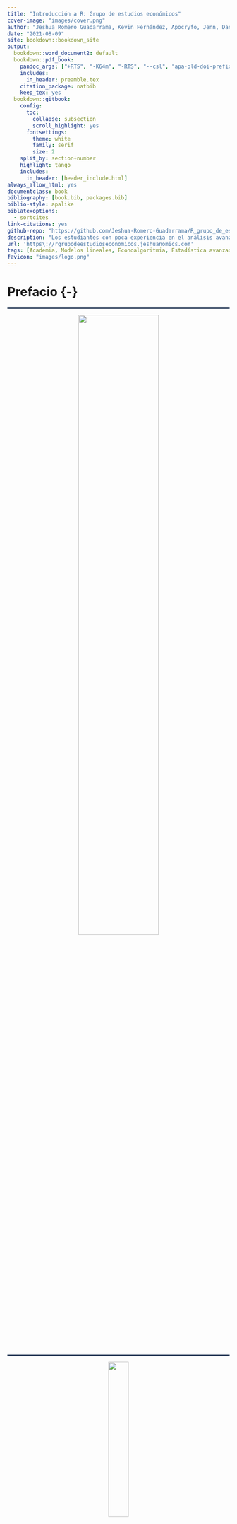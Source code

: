 ```yaml
---
title: "Introducción a R: Grupo de estudios económicos"
cover-image: "images/cover.png"
author: "Jeshua Romero Guadarrama, Kevin Fernández, Apocryfo, Jenn, Daniel, Tifany Jiménez, Ernesto, Ezequiel, Rich Conejo, Angiebaram, Jesmarth, Adolfo Robles, Isaac Flores, Abdeel, Roberto Daniel"
date: "2021-08-09"
site: bookdown::bookdown_site
output:
  bookdown::word_document2: default 
  bookdown::pdf_book:
    pandoc_args: ["+RTS", "-K64m", "-RTS", "--csl", "apa-old-doi-prefix.csl"]
    includes:
      in_header: preamble.tex
    citation_package: natbib
    keep_tex: yes
  bookdown::gitbook:
    config:
      toc:
        collapse: subsection
        scroll_highlight: yes
      fontsettings:
        theme: white
        family: serif
        size: 2
    split_by: section+number
    highlight: tango
    includes:
      in_header: [header_include.html]
always_allow_html: yes
documentclass: book
bibliography: [book.bib, packages.bib]
biblio-style: apalike
biblatexoptions:
  - sortcites
link-citations: yes
github-repo: "https://github.com/Jeshua-Romero-Guadarrama/R_grupo_de_estudios_economicos"
description: "Los estudiantes con poca experiencia en el análisis avanzado de estadísticas a menudo tienen dificultades para entender los beneficios de desarrollar habilidades de programación al momento de aplicar diversos métodos descriptivos e inferenciales. 'Análisis estadístico con R para principiantes' por Jeshua Romero Guadarrama (2021), ofrece una introducción interactiva a los aspectos esenciales de la programación por medio del lenguaje y software estadístico R, así como una guía para la aplicación de la teoría económica y econométrica en entornos específicos. En otras palabras, el objetivo es que los estudiantes se adentren al mundo de la economía aplicada mediante ejemplos empíricos presentados en la vida diaria y haciendo uso de las habilidades de programación recién adquiridas. Dicho objetivo se encuentra respaldado por ejercicios de programación interactivos y la incorporación de visualizaciones dinámicas de conceptos fundamentales mediante la flexibilidad de JavaScript, a través de la biblioteca D3.js."
url: 'https\://rgrupodeestudioseconomicos.jeshuanomics.com'
tags: [Academia, Modelos lineales, Econoalgoritmia, Estadística avanzada, Análisis causal, Programación R]
favicon: "images/logo.png"
---
```


# Prefacio {-}












<hr style="background-color:#03193b;height:2px">

<center><img style = 'width:60%;' src='images/R_grupo_de_estudios_economicos.png'></center>

<hr style="background-color:#03193b;height:2px">

<center><img style = 'width:30%;' src='images/cover.jpg'></center>
<br><center><img style='float: center; width:50%' src='images/logo_claim_en_rgb.png'/></center>
<br><center><a href="https://www.jeshuanomics.com/" target="blank">Publicado por Jeshua Romero Guadarrama en colaboración con JeshuaNomics:</a></center>
<br><center><a href="https://github.com/JeshuaNomics" class="fa fa-github"><span class="label">  Git Hub</span></a>
<a href="https://www.facebook.com/JeshuaNomics/" class="fa fa-facebook"><span class="label">  Facebook</span></a>
<a href="https://twitter.com/JeshuaNomics" class="fa fa-twitter"><span class="label">  Twitter</span></a>
<a href="https://www.linkedin.com/in/jeshua-romero-guadarrama/" class="fa fa-linkedin"><span class="label">  Linkedin</span></a>
<a href="https://vk.com/jeshuanomics" class="fa fa-vk"><span class="label">  Vkontakte</span></a>
<a href="https://jeshuanomics.tumblr.com/" class="fa fa-tumblr"><span class="label">  Tumblr</span></a>
<a href="https://www.youtube.com/channel/UCY7f84mJGvMN7TF7XI4-Jgg?view_as=subscriber/" class="fa fa-youtube-play"><span class="label">  YouTube</span></a>
<a href="https://www.instagram.com/JeshuaNomics/" class="fa fa-instagram"><span class="label">  Instagram</span></a></center>

<br> Jeshua Romero Guadarrama es economista y actuario por la <a href="http://www.economia.unam.mx/">Universidad Nacional Autónoma de México</a>, quien ha construido el presente proyecto en colaboración con <a href="https://www.jeshuanomics.com">JeshuaNomics</a>, ubicado en la Ciudad de México, se puede contactar mediante el siguiente correo electrónico: jeshuanomics@gmail.com.
<br>
<br> Última actualización el lunes 09 del 08 de 2021
<br>

<hr style="background-color:#03193b;height:2px">

Los estudiantes con poca experiencia en el análisis estadístico de datos a menudo tienen dificultades para entender los beneficios de desarrollar habilidades de programación al momento de aplicar diversos métodos descriptivos e inferenciales. <i>"Introducción a R: Grupo de estudios económicos</i> por Jeshua Romero Guadarrama (2021), ofrece una introducción interactiva a los aspectos esenciales de la programación por medio del lenguaje y software estadístico R, así como una guía para la aplicación de la teoría en ciencia de datos en la solución de problemas específicos. En otras palabras, el objetivo es que los estudiantes se adentren al mundo de la estadística aplicada mediante ejemplos empíricos presentados en la vida diaria y haciendo uso de las habilidades de programación recién adquiridas. Dicho objetivo se encuentra respaldado por ejercicios de programación interactivos y la incorporación de visualizaciones dinámicas de conceptos fundamentales mediante la flexibilidad de JavaScript, a través de la biblioteca D3.js.

En los últimos años, el lenguaje de programación estadístico R se ha convertido en una parte integral del plan de estudios de las clases de estadística que se imparten en las universidades de todo el mundo. Regularmente una gran parte de los estudiantes no han estado expuestos a ningún lenguaje de programación antes y, por lo tanto, tienen dificultades para participar en el aprendizaje de R por sí mismos. Con poca experiencia en el análisis estadístico, es natural que los novicios tengan dificultades para comprender los beneficios de desarrollar habilidades en R, así como aprender y aplicar los conceptos básicos de la probabilidad y estadística. Estos incluyen particularmente la capacidad de realizar, documentar y comunicar estudios empíricos y tener las facilidades para programar estudios de simulación, lo cual es útil para, por ejemplo, comprender y validar teoremas que generalmente no se asimilan o entienden fácilmente con el estudio de las fórmulas. Al ser un economista aplicado y econometrista, me gustaría que mis colegas desarrollen capacidades de gran valor; en consecuencia, deseo compartir con las nuevas generaciones interesadas en la probabilidad y estadística mis conocimientos.

En lugar de confrontar a los estudiantes con ejercicios de codificación puros y literatura clásica complementaria, he pensado que sería mejor proporcionar material de aprendizaje interactivo que combine el código en R con el contenido de un curso introductorio de probabilidad y estadística que sirva de base para construir conocimientos mucho más avanzaados. El presente trabajo es un complemento empírico interactivo al estilo de un informe de investigación reproducible que permite a los estudiantes no solo aprender cómo los resultados de los estudios de casos se pueden replicar con R, sino que también fortalezcan su capacidad para utilizar las habilidades recién adquiridas en otras aplicaciones empíricas.

#### Las convenciones usadas en el presente curso {-}

+ El texto *en cursiva* indica nuevos términos, nombres, botones y similares.

+ El texto **en negrita** se usa generalmente en párrafos para referirse al código **R**. Esto incluye comandos, variables, funciones, tipos de datos, bases de datos y nombres de archivos.

+ <code>Texto de ancho constante sobre fondo gris</code> indica un código **R** que usted puede escribir literalmente. Puede aparecer en párrafos para una mejor distinción entre declaraciones de código ejecutables y no ejecutables, pero se encontrará principalmente en forma de grandes bloques de código **R**. Estos bloques se denominan fragmentos de código.

#### Reconocimiento {-}

A mi alma máter: Universidad Nacional Autónoma de México (Facultad de Economía y Facultad de Ciencias). Por brindarme valiosas oportunidades que coadyuvaron a mi formación.

<br>
![Creative Commons License](https://mirrors.creativecommons.org/presskit/buttons/88x31/svg/by-nc-sa.eu.svg)

Esta obra está autorizado bajo la [Creative Commons Attribution-NonCommercial-ShareAlike 4.0 International License](http://creativecommons.org/licenses/by-nc-sa/4.0/).

## Contenido {-}

Capítulo 1. Introducción: ¿Qué es R y para qué es usado?

Capítulo 2. Instalación

Capítulo 3. Conceptos básicos

Capítulo 4. Tipos de datos

Capítulo 5. Operadores

Capítulo 6. Estructuras de datos

Capítulo 7. Subconjuntos

Capítulo 8. Funciones

Capítulo 9. Estructuras de control

Capítulo 10. La familia apply

Capítulo 11. Importar y exportar datos

Capítulo 12. Gráficas

Capítulo 13. Conclusión

Capítulo 14. Introducción al aprendizaje estadístico 

Capítulo 15. Estructuras de datos

Capítulo 16. Gráficos

Capítulo 17. Manipulación de datos con R

Capítulo 18. Análisis exploratorio de datos

Capítulo 19. Inferencia estadística

Capítulo 20. Modelado de datos

Capítulo 21. Modelos lineales

Capítulo 22. Modelos lineales generalizados

Capítulo 23. Regresión no paramétrica

Capítulo 24. Programación

Capítulo 25. Generación de informes

Referencias

Bibliografía complementaria

Apendices

## Índice de contenido {-}

Capítulo 1. Introducción: ¿Qué es R y para qué es usado?

- Un poco de historia
- ¿Quién usa R?

Capítulo 2. Instalación

- Windows
- OSX
- Linux
- RStudio - un IDE para R

Capítulo 3. Conceptos básicos

- La consola de R
- Ejecutar, llamar, correr y devolver
- Objetos
- Constantes y variables
- Funciones (introducción básica)
- Documentación
- Directorio de trabajo
- Paquetes
- Scripts

Capítulo 4. Tipos de datos

- Datos más comunes
- Entero y numérico
- Cadena de texto
- Factor
- Lógico
- NA y NULL
- Coerción
- Verificar el tipo de un dato

Capítulo 5. Operadores

- Operadores aritméticos
- Operadores relacionales
- Operadores lógicos
- Operadores de asignación
- Orden de operaciones

Capítulo 6. Estructuras de datos

- Vectores
- Matrices y arrays
- Data frames
- Listas
- Coerción

Capítulo 7. Subconjuntos

- Índices
- Nombres
- Subconjuntos por índice y nombre
- El signo de dolar $ y los corchetes dobles [[]]
- Condicionales

Capítulo 8. Funciones

- ¿Por qué necesitamos crear nuestrar propias funciones?
- Funciones definidas por el usuario
- Nuestra primera función
- Definiendo la función crear_histograma()

Capítulo 9. Estructuras de control

- if, else
- for
- while
- break y next
- repeat

Capítulo 10. La familia apply

- Un recordatorio sobre vectorización
- Las funciones de la familia apply
- apply
- lapply

Capítulo 11. Importar y exportar datos

- Descargando datos
- Tablas (datos rectangulares)
- Archivos con una estructura desconocida
- Exportar datos
- Hojas de cálculo de Excel
- Datos de paquetes estadísticos comerciales (SPSS, SAS y STATA)

Capítulo 12. Gráficas

- Datos usados en el capítulo
- La función plot()
- Histogramas
- Gráficas de barras
- Leyendas
- Diagramas de dispersión
- Diagramas de caja
- Gráficos de mosaico
- Exportar gráficos

Capítulo 13. Conclusión

Capítulo 14. Introducción al aprendizaje estadístico 

- El lenguaje y entorno estadístico R
- Entorno de trabajo
- Librerías
- Una primera sesión
- Objetos básicos
- Área de trabajo

Capítulo 15. Estructuras de datos

- Vectores
- Matrices y arrays
- Data frames
- Listas

Capítulo 16. Gráficos

- El comando plot
- Funciones gráficas de bajo nivel
- Ejemplos
- Parámetros gráficos
- Múltiples gráficos por ventana
- Exportar gráficos
- Otras librerías gráficas

Capítulo 17. Manipulación de datos con R

- Lectura, importación y exportación de datos
- Manipulación de datos

Capítulo 18. Análisis exploratorio de datos

- Medidas resumen
- Gráficos

Capítulo 19. Inferencia estadística

- Normalidad
- Contrastes
- Regresión y correlación
- Análisis de la varianza

Capítulo 20. Modelado de datos

- Modelos de regresión
- Fórmulas
- Ejemplo: regresión lineal simple

Capítulo 21. Modelos lineales

- Ejemplo
- Ajuste: función lm
- Predicción
- Selección de variables explicativas
- Regresión con variables categóricas
- Interacciones
- Diagnosis del modelo
- Métodos de regularización
- Alternativas

Capítulo 22. Modelos lineales generalizados

- Ajuste: función glm
- Regresión logística
- Predicción
- Selección de variables explicativas
- Diagnosis del modelo
- Alternativas

Capítulo 23. Regresión no paramétrica

- Modelos aditivos

Capítulo 24. Programación

- Funciones
- Ejecución condicional
- Bucles y vectorización
- Aplicación: validación cruzada

Capítulo 25. Generación de informes

- R Markdown
- Spin

Referencias

Bibliografía complementaria

Apendices

- A Enlaces
- A.1 RStudio
- B Instalación de R
- B.1 Instalación de R en Windows
- C Interfaces gráficas
- C.1 RStudio
- C.2 RCommander
- D Manipulación de datos con dplyr
- D.1 El paquete dplyr
- D.2 Operaciones con variables (columnas)
- D.3 Operaciones con casos (filas)
- D.4 Resumir valores con summarise()
- D.5 Agrupar casos con group_by()
- D.6 Operador pipe %>% (tubería, redirección)
- E Compañías que usan R
- E.1 Microsoft
- E.2 RStudio
